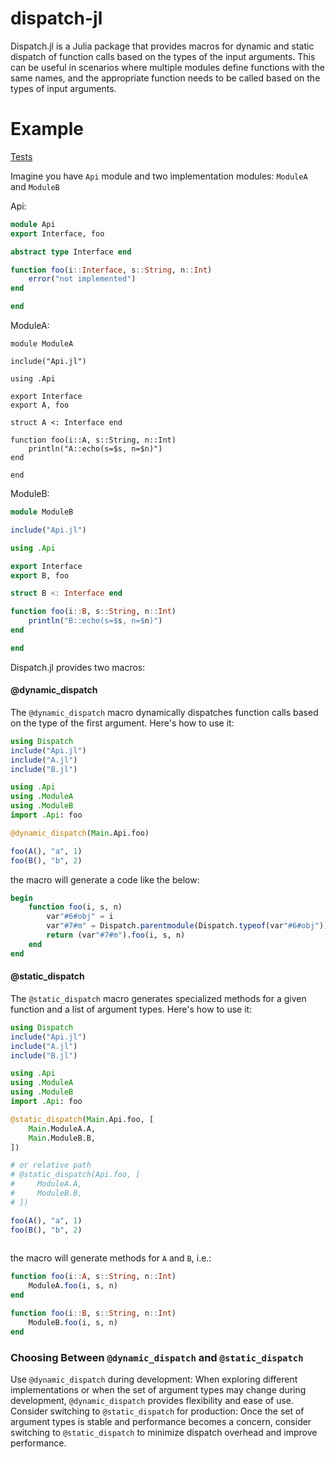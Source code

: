 # dispatch-jl
Dispatch.jl is a Julia package that provides macros for dynamic and static dispatch of function calls based on the types of the input arguments. This can be useful in scenarios where multiple modules define functions with the same names, and the appropriate function needs to be called based on the types of input arguments.

# Example

[Tests](https://github.com/dmgcodevil/dispatch-jl/tree/main/test)

Imagine you have `Api` module and two implementation modules: `ModuleA` and `ModuleB`

Api:

```jl
module Api
export Interface, foo

abstract type Interface end

function foo(i::Interface, s::String, n::Int)
    error("not implemented")
end

end
```

ModuleA:

```
module ModuleA

include("Api.jl")

using .Api

export Interface
export A, foo

struct A <: Interface end

function foo(i::A, s::String, n::Int)
    println("A::echo(s=$s, n=$n)")
end

end
```

ModuleB:

```jl
module ModuleB

include("Api.jl")

using .Api

export Interface
export B, foo

struct B <: Interface end

function foo(i::B, s::String, n::Int)
    println("B::echo(s=$s, n=$n)")
end

end
```

Dispatch.jl provides two macros:

#### @dynamic_dispatch

The `@dynamic_dispatch` macro dynamically dispatches function calls based on the type of the first argument. Here's how to use it:

```jl
using Dispatch
include("Api.jl")
include("A.jl")
include("B.jl")

using .Api
using .ModuleA
using .ModuleB
import .Api: foo

@dynamic_dispatch(Main.Api.foo)

foo(A(), "a", 1)
foo(B(), "b", 2)    
```

the macro will generate a code like the below:

```jl
begin
    function foo(i, s, n)
        var"#6#obj" = i
        var"#7#m" = Dispatch.parentmodule(Dispatch.typeof(var"#6#obj"))   
        return (var"#7#m").foo(i, s, n)
    end
end
```

#### @static_dispatch

The `@static_dispatch` macro generates specialized methods for a given function and a list of argument types. Here's how to use it:

```jl
using Dispatch
include("Api.jl")
include("A.jl")
include("B.jl")

using .Api
using .ModuleA
using .ModuleB
import .Api: foo

@static_dispatch(Main.Api.foo, [
    Main.ModuleA.A,
    Main.ModuleB.B,
])

# or relative path
# @static_dispatch(Api.foo, [
#     ModuleA.A,
#     ModuleB.B,
# ])

foo(A(), "a", 1)
foo(B(), "b", 2)   
    
```

the macro will generate methods for `A` and `B`, i.e.:

```jl
function foo(i::A, s::String, n::Int)
    ModuleA.foo(i, s, n)
end

function foo(i::B, s::String, n::Int)
    ModuleB.foo(i, s, n)
end
```

### Choosing Between `@dynamic_dispatch` and `@static_dispatch`

Use `@dynamic_dispatch` during development: When exploring different implementations or when the set of argument types may change during development, `@dynamic_dispatch` provides flexibility and ease of use.
Consider switching to `@static_dispatch` for production: Once the set of argument types is stable and performance becomes a concern, consider switching to `@static_dispatch` to minimize dispatch overhead and improve performance.




